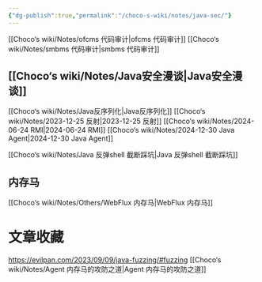 ```yaml
---
{"dg-publish":true,"permalink":"/choco-s-wiki/notes/java-sec/"}
---
```


[[Choco‘s wiki/Notes/ofcms 代码审计\|ofcms 代码审计]]
[[Choco‘s wiki/Notes/smbms 代码审计\|smbms 代码审计]]



## [[Choco‘s wiki/Notes/Java安全漫谈\|Java安全漫谈]]
[[Choco‘s wiki/Notes/Java反序列化\|Java反序列化]]
[[Choco‘s wiki/Notes/2023-12-25 反射\|2023-12-25 反射]]
[[Choco‘s wiki/Notes/2024-06-24 RMI\|2024-06-24 RMI]]
[[Choco‘s wiki/Notes/2024-12-30 Java Agent\|2024-12-30 Java Agent]]

[[Choco‘s wiki/Notes/Java 反弹shell 截断踩坑\|Java 反弹shell 截断踩坑]]
## 内存马
[[Choco‘s wiki/Notes/Others/WebFlux 内存马\|WebFlux 内存马]]

# 文章收藏
https://evilpan.com/2023/09/09/java-fuzzing/#fuzzing
[[Choco‘s wiki/Notes/Agent 内存马的攻防之道\|Agent 内存马的攻防之道]]
